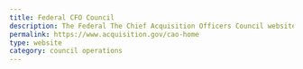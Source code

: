 ```yaml
---
title: Federal CFO Council
description: The Federal The Chief Acquisition Officers Council website.
permalink: https://www.acquisition.gov/cao-home
type: website
category: council operations
---
```

